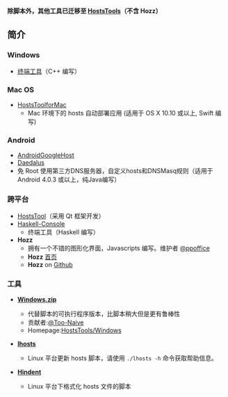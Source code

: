 **除脚本外，其他工具已迁移至  [HostsTools](https://github.com/HostsTools)（不含 Hozz）**

## 简介

### Windows
- [终端工具](https://github.com/HostsTools/Windows)（C++ 编写）

### Mac OS
- [HostsToolforMac](https://github.com/HostsTools/OSX)
  - Mac 环境下的 hosts 自动部署应用 (适用于 OS X 10.10 或以上, Swift 编写)

### Android
- [AndroidGoogleHost](https://github.com/HostsTools/Android)
- [Daedalus](https://github.com/iTXTech/Daedalus)
 - 免 Root 使用第三方DNS服务器，自定义hosts和DNSMasq规则（适用于Android 4.0.3 或以上，纯Java编写）

### 跨平台
- [HostsTool](https://github.com/HostsTools/cross-platform-Qt)（采用 Qt 框架开发）
- [Haskell-Console](https://github.com/HostsTools/Haskell-Console)
  - 终端工具（Haskell 编写）
- **Hozz**
  - 拥有一个不错的图形化界面，Javascripts 编写。维护者 [@ppoffice](https://github.com/ppoffice)
  - **Hozz** [首页](http://ppoffice.github.io/Hozz)
  - **Hozz** on [Github](https://github.com/ppoffice/Hozz)

### 工具

- [**Windows.zip**](https://github.com/HostsTools/Windows/releases)
  - 代替脚本的可执行程序版本，比脚本稍大但是更有鲁棒性
  - 贡献者:[@Too-Naive](https://github.com/Too-Naive)
  - Homepage:[HostsTools/Windows](https://github.com/HostsTools/Windows)

- [**lhosts**](lhosts)
  - Linux 平台更新 hosts 脚本，请使用 `./lhosts -h` 命令获取帮助信息。

- [**Hindent**](Hindent)
  - Linux 平台下格式化 hosts 文件的脚本

